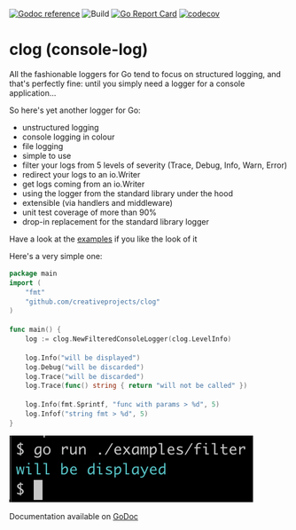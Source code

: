 [![Godoc reference](https://godoc.org/github.com/creativeprojects/clog?status.svg)](https://pkg.go.dev/github.com/creativeprojects/clog)
![Build](https://github.com/creativeprojects/clog/workflows/Go/badge.svg)
[![Go Report Card](https://goreportcard.com/badge/github.com/creativeprojects/clog)](https://goreportcard.com/report/github.com/creativeprojects/clog)
[![codecov](https://codecov.io/gh/creativeprojects/clog/branch/master/graph/badge.svg?token=N11UE47ESS)](https://codecov.io/gh/creativeprojects/clog)


# clog (console-log)
All the fashionable loggers for Go tend to focus on structured logging, and that's perfectly fine: until you simply need a logger for a console application...

So here's yet another logger for Go:
- unstructured logging
- console logging in colour
- file logging
- simple to use
- filter your logs from 5 levels of severity (Trace, Debug, Info, Warn, Error)
- redirect your logs to an io.Writer
- get logs coming from an io.Writer
- using the logger from the standard library under the hood
- extensible (via handlers and middleware)
- unit test coverage of more than 90%
- drop-in replacement for the standard library logger

Have a look at the [examples](https://github.com/creativeprojects/clog/tree/master/examples) if you like the look of it

Here's a very simple one:

```go
package main
import (
	"fmt"
	"github.com/creativeprojects/clog"
)

func main() {
	log := clog.NewFilteredConsoleLogger(clog.LevelInfo)

	log.Info("will be displayed")
	log.Debug("will be discarded")
	log.Trace("will be discarded")
	log.Trace(func() string { return "will not be called" })

	log.Info(fmt.Sprintf, "func with params > %d", 5)
	log.Infof("string fmt > %d", 5)
}

```

![alt text](https://github.com/creativeprojects/clog/raw/master/filter.png "FilteredHandler & ConsoleHandler")

Documentation available on [GoDoc](https://pkg.go.dev/github.com/creativeprojects/clog?tab=doc)
